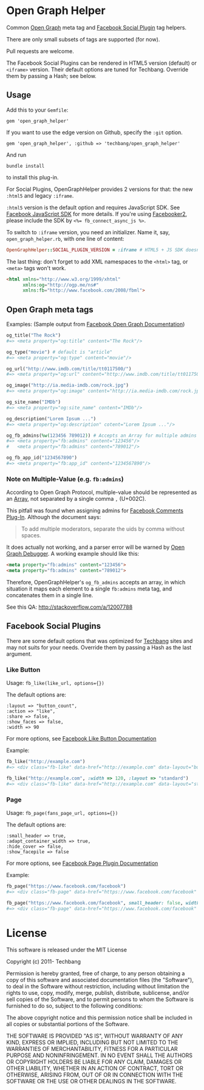 # Open Graph Helper


Common [Open Graph](http://developers.facebook.com/docs/opengraph/) meta tag and [Facebook Social Plugin](http://developers.facebook.com/docs/plugins/) tag helpers.

There are only small subsets of tags are supported (for now).

Pull requests are welcome.

The Facebook Social Plugins can be rendered in HTML5 version (default) or `<iframe>` version.  Their default options are tuned for Techbang.  Override them by passing a Hash; see below.

## Usage

Add this to your `Gemfile`:

    gem 'open_graph_helper'

If you want to use the edge version on Github, specify the `:git` option.

    gem 'open_graph_helper', :github => 'techbang/open_graph_helper'

And run

    bundle install

to install this plug-in.

For Social Plugins, OpenGraphHelper provides 2 versions for that: the new `:html5` and legacy `:iframe`.

`:html5` version is the default option and requires JavaScript SDK.  See [Facebook JavaScript SDK](http://developers.facebook.com/docs/reference/javascript/) for more details.  If you're using [Facebooker2](https://github.com/mmangino/facebooker2), please include the SDK by `<%= fb_connect_async_js %>`.

To switch to `:iframe` version, you need an initializer.  Name it, say, `open_graph_helper.rb`, with one line of content:

```ruby
OpenGraphHelper::SOCIAL_PLUGIN_VERSION = :iframe # HTML5 + JS SDK doesn't need this
```

The last thing: don't forget to add XML namespaces to the `<html>` tag, or `<meta>` tags won't work.

``` html
<html xmlns="http://www.w3.org/1999/xhtml"
      xmlns:og="http://ogp.me/ns#"
      xmlns:fb="http://www.facebook.com/2008/fbml">
```

## Open Graph meta tags


Examples: (Sample output from [Facebook Open Graph Documentation](http://developers.facebook.com/docs/opengraph/))

``` ruby
og_title("The Rock")
#=> <meta property="og:title" content="The Rock"/>

og_type("movie") # default is "article"
#=> <meta property="og:type" content="movie"/>

og_url("http://www.imdb.com/title/tt0117500/")
#=> <meta property="og:url" content="http://www.imdb.com/title/tt0117500/"/>

og_image("http://ia.media-imdb.com/rock.jpg")
#=> <meta property="og:image" content="http://ia.media-imdb.com/rock.jpg"/>

og_site_name("IMDb")
#=> <meta property="og:site_name" content="IMDb"/>

og_description("Lorem Ipsum ...")
#=> <meta property="og:description" cotent="Lorem Ipsum ..."/>

og_fb_admins(%w(123456 789012)) # Accepts an Array for multiple admins
#=> <meta property="fb:admins" content="123456"/>
#   <meta property="fb:admins" content="789012"/>

og_fb_app_id("1234567890")
#=> <meta property="fb:app_id" content="1234567890"/>
```

### Note on Multiple-Value (e.g. `fb:admins`)

According to Open Graph Protocol, multiple-value should be represented as an [Array](http://ogp.me/#array), not separated by a single comma `,` (U+002C).

This pitfall was found when assigning admins for [Facebook Comments Plug-In](https://developers.facebook.com/docs/reference/plugins/comments/). Although the document says:

> To add multiple moderators, separate the uids by comma without spaces.

It does actually not working, and a parser error will be warned by [Open Graph Debugger](https://developers.facebook.com/tools/debug/). A working example should like this:

```html
<meta property="fb:admins" content="123456">
<meta property="fb:admins" content="789012">
```

Therefore, OpenGraphHelper's `og_fb_admins` accepts an array, in which situation it maps each element to a single `fb:admins` meta tag, and concatenates them in a single line.

See this QA: http://stackoverflow.com/a/12007788

## Facebook Social Plugins

There are some default options that was optimized for [Techbang](http://www.techbang.com.tw) sites and may not suits for  your needs.  Override them by passing a Hash as the last argument.

### Like Button

Usage: `fb_like(like_url, options={})`

The default options are:

    :layout => "button_count",
    :action => "like",
    :share => false,
    :show_faces => false,
    :width => 90

For more options, see [Facebook Like Button Documentation](https://developers.facebook.com/docs/plugins/like-button)

Example:

``` ruby
fb_like("http://example.com")
#=> <div class="fb-like" data-href="http://example.com" data-layout="button_count" data-action="like" data-share="false" data-show-faces="false" data-width="90"></div>

fb_like("http://example.com", :width => 120, :layout => "standard")
#=> <div class="fb-like" data-href="http://example.com" data-layout="standard" data-action="like" data-share="false" data-show-faces="false" data-width="120"></div>
```

### Page

Usage: `fb_page(fans_page_url, options={})`

The default options are:

    :small_header => true,
    :adapt_container_width => true,
    :hide_cover => false,
    :show_facepile => false

For more options, see [Facebook Page Plugin Documentation](https://developers.facebook.com/docs/plugins/page-plugin)

Example:

``` ruby
fb_page("https://www.facebook.com/facebook")
#=> <div class="fb-page" data-href="https://www.facebook.com/facebook" data-small-header="true", data-adapt-container-width="true" data-hide-cover="false" data-show-facepile="false"><blockquote cite="https://www.facebook.com/facebook" class="fb-xfbml-parse-ignore"><a href="https://www.facebook.com/facebook">Facebook</a></blockquote></div>

fb_page("https://www.facebook.com/facebook", small_header: false, width: 200, tabs: "timeline", adapt_container_width: false)
#=> <div class="fb-page" data-href="https://www.facebook.com/facebook" data-small-header="false" data-width="200" data-tabs="timeline" data-adapt-container-width="false" data-hide-cover="false" data-show-facepile="false"><blockquote cite="https://www.facebook.com/facebook" class="fb-xfbml-parse-ignore"><a href="https://www.facebook.com/facebook">Facebook</a></blockquote></div>
```

# License

This software is released under the MIT License

Copyright (c) 2011- Techbang

Permission is hereby granted, free of charge, to any person obtaining a copy of this software and associated documentation files (the "Software"), to deal in the Software without restriction, including without limitation the rights to use, copy, modify, merge, publish, distribute, sublicense, and/or sell copies of the Software, and to permit persons to whom the Software is furnished to do so, subject to the following conditions:

The above copyright notice and this permission notice shall be included in all copies or substantial portions of the Software.

THE SOFTWARE IS PROVIDED "AS IS", WITHOUT WARRANTY OF ANY KIND, EXPRESS OR IMPLIED, INCLUDING BUT NOT LIMITED TO THE WARRANTIES OF MERCHANTABILITY, FITNESS FOR A PARTICULAR PURPOSE AND NONINFRINGEMENT. IN NO EVENT SHALL THE AUTHORS OR COPYRIGHT HOLDERS BE LIABLE FOR ANY CLAIM, DAMAGES OR OTHER LIABILITY, WHETHER IN AN ACTION OF CONTRACT, TORT OR OTHERWISE, ARISING FROM, OUT OF OR IN CONNECTION WITH THE SOFTWARE OR THE USE OR OTHER DEALINGS IN THE SOFTWARE.
